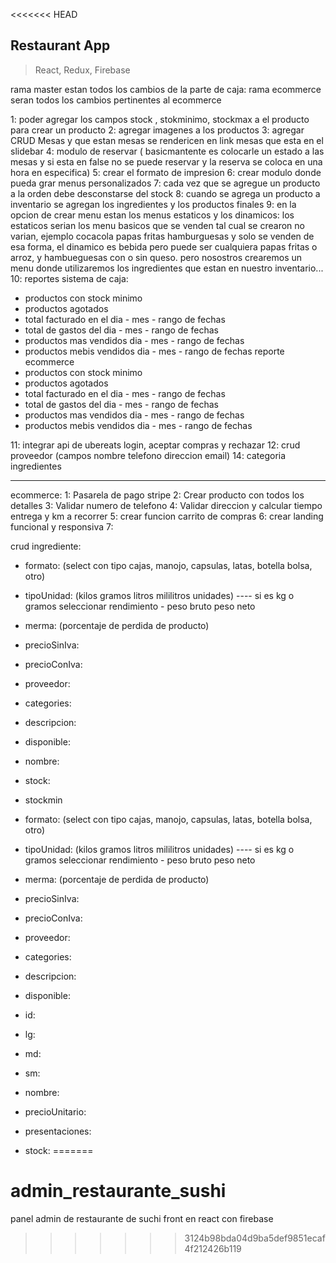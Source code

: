 <<<<<<< HEAD
## Restaurant App

> React, Redux, Firebase

rama master estan todos los cambios de la parte de caja:
rama ecommerce seran todos los cambios pertinentes al ecommerce


1: poder agregar los campos stock , stokminimo, stockmax a  el producto para crear un producto
2: agregar imagenes a los productos
3: agregar CRUD Mesas y que estan mesas se rendericen en link mesas que esta en el slidebar
4: modulo de reservar ( basicmantente es colocarle un estado a las mesas y si esta en false no se puede reservar y la reserva se coloca en una hora en especifica)
5: crear el formato de impresion
6: crear modulo donde pueda grar menus personalizados 
7:  cada vez que se agregue un producto a la orden debe desconstarse del stock
8: cuando se agrega un producto a inventario se agregan los ingredientes y los productos finales
9: en la opcion de crear menu estan los menus estaticos y los dinamicos: los estaticos serian
los menu  basicos que se venden tal cual se crearon no varian, ejemplo cocacola papas fritas hamburguesas y solo se venden de esa forma, el dinamico es bebida pero puede ser cualquiera papas fritas o arroz, y hambueguesas con o sin queso. pero nosostros crearemos un menu donde utilizaremos los ingredientes que estan en nuestro inventario...
10: reportes sistema de caja:

- productos con stock minimo
- productos agotados
- total facturado en el dia - mes - rango de fechas
- total de gastos del dia - mes - rango de fechas
- productos mas vendidos dia - mes - rango de fechas
- productos mebis vendidos dia - mes - rango de fechas
reporte ecommerce
- productos con stock minimo
- productos agotados
- total facturado en el dia - mes - rango de fechas
- total de gastos del dia - mes - rango de fechas
- productos mas vendidos dia - mes - rango de fechas
- productos mebis vendidos dia - mes - rango de fechas

11: integrar api de ubereats login, aceptar compras y rechazar
12: crud proveedor (campos nombre telefono direccion email)
14: categoria ingredientes

---------------------------------------------------------------------------------------------------------
ecommerce:
1: Pasarela de pago stripe
2: Crear producto con todos los detalles
3: Validar numero de telefono
4: Validar direccion y calcular tiempo entrega y km a recorrer
5: crear funcion carrito de compras
6: crear landing funcional y responsiva
7:

crud ingrediente:

- formato: (select con tipo cajas, manojo, capsulas, latas, botella bolsa, otro)
- tipoUnidad: (kilos gramos litros mililitros unidades) ---- si es kg o gramos seleccionar rendimiento -  peso bruto peso neto
- merma: (porcentaje de perdida de producto)
- precioSinIva: 
- precioConIva:
- proveedor: 
- categories: 
- descripcion: 
- disponible: 
- nombre: 
- stock: 
- stockmin



- formato: (select con tipo cajas, manojo, capsulas, latas, botella bolsa, otro)
- tipoUnidad: (kilos gramos litros mililitros unidades) ---- si es kg o gramos seleccionar rendimiento -  peso bruto peso neto
- merma: (porcentaje de perdida de producto)
- precioSinIva: 
- precioConIva:
- proveedor: 
- categories: 
- descripcion: 
- disponible: 
- id: 
- lg: 
- md: 
- sm:
- nombre: 
- precioUnitario: 
- presentaciones: 
- stock: 
=======
# admin_restaurante_sushi
panel admin de restaurante de suchi front en react con firebase
>>>>>>> 3124b98bda04d9ba5def9851ecaf4f212426b119
